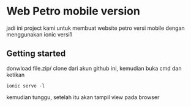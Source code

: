 # Web Petro mobile version
jadi ini project kami untuk membuat website petro versi mobile dengan menggunakan ionic versi1

## Getting started
donwload file.zip/ clone dari akun github ini, kemudian buka cmd dan ketikan

```
ionic serve -l
```
kemudian tunggu, setelah itu akan tampil view pada browser 

